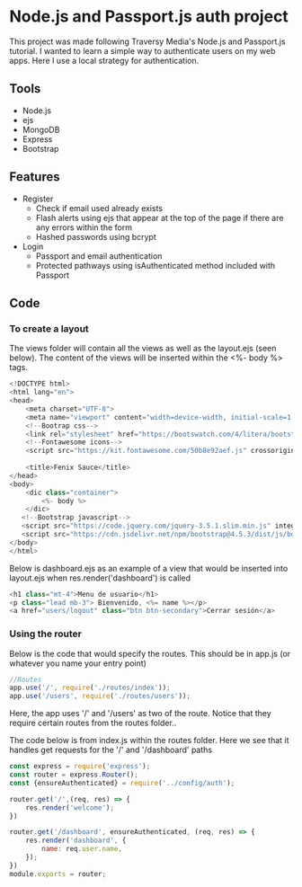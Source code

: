 # Node.js and Passport.js auth project
  This project was made following Traversy Media's Node.js and Passport.js tutorial. I wanted to learn a simple way to 
  authenticate users on my web apps. Here I use a local strategy for authentication.

## Tools
  * Node.js
  * ejs
  * MongoDB
  * Express
  * Bootstrap

## Features
  * Register
    - Check if email used already exists
    - Flash alerts using ejs that appear at the top of the page if there are any errors within the form
    - Hashed passwords using bcrypt
  * Login
    - Passport and email authentication
    - Protected pathways using isAuthenticated method included with Passport

## Code
### To create a layout 
The views folder will contain all the views as well as the layout.ejs (seen below). The content of the views will be inserted within the <%- body %> tags.
```javascript
<!DOCTYPE html>
<html lang="en">
<head>
    <meta charset="UTF-8">
    <meta name="viewport" content="width=device-width, initial-scale=1.0">
    <!--Bootrap css-->
    <link rel="stylesheet" href="https://bootswatch.com/4/litera/bootstrap.min.css">
    <!--Fontawesome icons-->
    <script src="https://kit.fontawesome.com/50b8e92aef.js" crossorigin="anonymous"></script>
    
    <title>Fenix Sauce</title>
</head>
<body>
    <dic class="container">
        <%- body %>
    </dic>
   <!--Bootstrap javascript-->
   <script src="https://code.jquery.com/jquery-3.5.1.slim.min.js" integrity="sha384-DfXdz2htPH0lsSSs5nCTpuj/zy4C+OGpamoFVy38MVBnE+IbbVYUew+OrCXaRkfj" crossorigin="anonymous"></script>
   <script src="https://cdn.jsdelivr.net/npm/bootstrap@4.5.3/dist/js/bootstrap.bundle.min.js" integrity="sha384-ho+j7jyWK8fNQe+A12Hb8AhRq26LrZ/JpcUGGOn+Y7RsweNrtN/tE3MoK7ZeZDyx" crossorigin="anonymous"></script> 
</body>
</html>
```

Below is dashboard.ejs as an example of a view that would be inserted into layout.ejs when res.render('dashboard') is called
```javascript
<h1 class="mt-4">Menu de usuario</h1>
<p class="lead mb-3"> Bienvenido, <%= name %></p>
<a href="users/logout" class="btn btn-secondary">Cerrar sesión</a>
```

### Using the router
Below is the code that would specify the routes. This should be in app.js (or whatever you name your entry point)
```javascript
//Routes
app.use('/', require('./routes/index'));
app.use('/users', require('./routes/users'));
```
Here, the app uses '/' and '/users' as two of the route. Notice that they require certain routes from the routes folder..

The code below is from index.js within the routes folder. Here we see that it handles get requests for the '/' and '/dashboard' paths
```javascript
const express = require('express');
const router = express.Router();
const {ensureAuthenticated} = require('../config/auth');

router.get('/',(req, res) => {
    res.render('welcome');
})

router.get('/dashboard', ensureAuthenticated, (req, res) => {
    res.render('dashboard', {
        name: req.user.name,
    });
})
module.exports = router;
```
